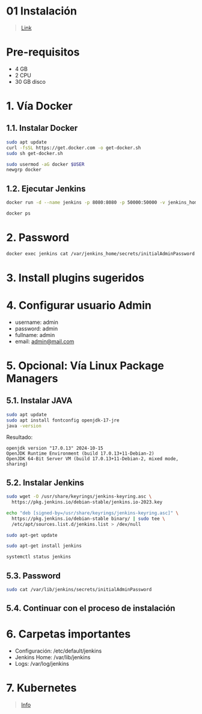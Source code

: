 # 01 Instalación <!-- omit in toc -->

> [Link](https://www.jenkins.io/doc/book/installing/)

# Pre-requisitos
- 4 GB
- 2 CPU
- 30 GB disco

# 1. Vía Docker
## 1.1. Instalar Docker
```sh
sudo apt update
curl -fsSL https://get.docker.com -o get-docker.sh
sudo sh get-docker.sh

sudo usermod -aG docker $USER
newgrp docker
```

## 1.2. Ejecutar Jenkins
```sh
docker run -d --name jenkins -p 8080:8080 -p 50000:50000 -v jenkins_home:/var/jenkins_home jenkins/jenkins:lts-jdk11
```

```sh
docker ps
```

# 2. Password
```sh
docker exec jenkins cat /var/jenkins_home/secrets/initialAdminPassword
```

# 3. Install plugins sugeridos
# 4. Configurar usuario Admin
- username: admin
- password: admin
- fullname: admin
- email: admin@mail.com

# 5. Opcional: Vía Linux Package Managers
## 5.1. Instalar JAVA
```sh
sudo apt update
sudo apt install fontconfig openjdk-17-jre
java -version
```
Resultado:
```
openjdk version "17.0.13" 2024-10-15
OpenJDK Runtime Environment (build 17.0.13+11-Debian-2)
OpenJDK 64-Bit Server VM (build 17.0.13+11-Debian-2, mixed mode, sharing)
```
## 5.2. Instalar Jenkins
```sh
sudo wget -O /usr/share/keyrings/jenkins-keyring.asc \
  https://pkg.jenkins.io/debian-stable/jenkins.io-2023.key

echo "deb [signed-by=/usr/share/keyrings/jenkins-keyring.asc]" \
  https://pkg.jenkins.io/debian-stable binary/ | sudo tee \
  /etc/apt/sources.list.d/jenkins.list > /dev/null

sudo apt-get update

sudo apt-get install jenkins

systemctl status jenkins
```

## 5.3. Password
```sh
sudo cat /var/lib/jenkins/secrets/initialAdminPassword
```

## 5.4. Continuar con el proceso de instalación


# 6. Carpetas importantes
- Configuración: /etc/default/jenkins
- Jenkins Home: /var/lib/jenkins
- Logs: /var/log/jenkins

# 7. Kubernetes
> [Info](https://github.com/jenkinsci/helm-charts)
